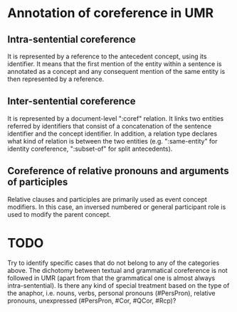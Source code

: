# Annotation of coreference in UMR

## Intra-sentential coreference
It is represented by a reference to the antecedent concept, using its identifier.
It means that the first mention of the entity within a sentence is annotated as a concept and any consequent mention of the same entity is then represented by a reference.

## Inter-sentential coreference
It is represented by a document-level ":coref" relation.
It links two entities referred by identifiers that consist of a concatenation of the sentence identifier and the concept identifier.
In addition, a relation type declares what kind of relation is between the two entities (e.g. ":same-entity" for identity coreference, ":subset-of" for split antecedents).

## Coreference of relative pronouns and arguments of participles
Relative clauses and participles are primarily used as event concept modifiers.
In this case, an inversed numbered or general participant role is used to modify the parent concept.

# TODO
Try to identify specific cases that do not belong to any of the categories above.
The dichotomy between textual and grammatical coreference is not followed in UMR (apart from that the grammatical one is almost always intra-sentential).
Is there any kind of special treatment based on the type of the anaphor, i.e. nouns, verbs, personal pronouns (#PersPron), relative pronouns, unexpressed (#PersPron, #Cor, #QCor, #Rcp)?

